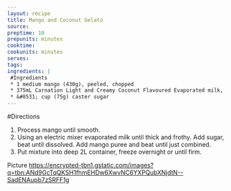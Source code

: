 ```yaml
---
layout: recipe
title: Mango and Coconut Gelato
source: 
preptime: 10
prepunits: minutes
cooktime: 
cookunits: minutes
serves: 
tags: 
ingredients: |
 #Ingredients
 * 1 medium mango (430g), peeled, chopped
 * 375mL Carnation Light and Creamy Coconut Flavoured Evaporated milk, chilled overnight
 * &#8531; cup (75g) caster sugar
---
```

#Directions
1. Process mango until smooth.
2. Using an electric mixer evaporated milk until thick and frothy. Add sugar, beat until dissolved. Add mango puree and beat until just combined.
3. Put mixture into deep 2L container, freeze overnight or until firm.

Picture
https://encrypted-tbn1.gstatic.com/images?q=tbn:ANd9GcTqQKSH1fhmEHDw6XwvNC6YXPQubXNjdtN--SadENAupb7zSRFF1g